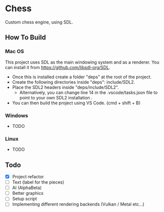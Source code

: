 # Chess
Custom chess engine, using SDL.

## How To Build
### Mac OS
This project uses SDL as the main windowing system and as a renderer. You can install it from https://github.com/libsdl-org/SDL.
* Once this is installed create a folder "deps" at the root of the project.
* Create the following directories inside "deps": include/SDL2.
* Place the SDL2 headers inside "deps/include/SDL2".
    * Alternatively, you can change line 14 in the .vscode/tasks.json file to point to your own SDL2 installation .
* You can then build the project using VS Code. (cmd + shift + B)

### Windows
* TODO

### Linux
* TODO

## Todo
- [x] Project refactor
- [ ] Text (label for the pieces)
- [ ] AI (AlphaBeta)
- [ ] Better graphics
- [ ] Setup script
- [ ] Implementing different rendering backends (Vulkan / Metal etc...)